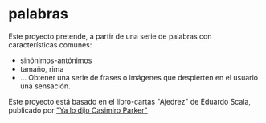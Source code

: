 # palabras
Este proyecto pretende, a partir de una serie de palabras con características comunes:
 - sinónimos-antónimos
 - tamaño, rima
 - ...
Obtener una serie de frases o imágenes que despierten en el usuario una sensación.

Este proyecto está basado en el libro-cartas "Ajedrez" de Eduardo Scala, publicado por <a href="www.yalodijocasimiroparker.es">"Ya lo dijo Casimiro Parker"</a>
